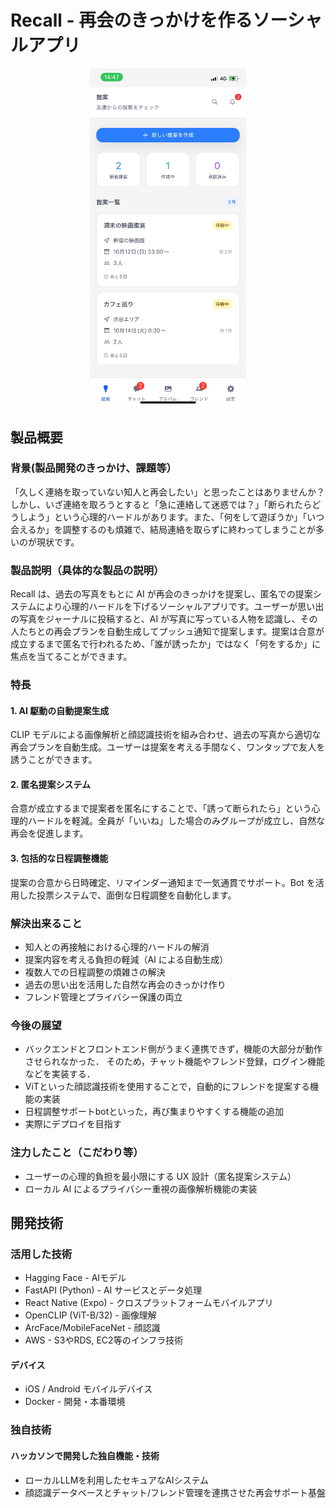 # Recall - 再会のきっかけを作るソーシャルアプリ

<div align="center">
   <img src="main.png" width="250"　alt="メイン画面">
</div>

## 製品概要

### 背景(製品開発のきっかけ、課題等）

「久しく連絡を取っていない知人と再会したい」と思ったことはありませんか？しかし、いざ連絡を取ろうとすると「急に連絡して迷惑では？」「断られたらどうしよう」という心理的ハードルがあります。また、「何をして遊ぼうか」「いつ会えるか」を調整するのも煩雑で、結局連絡を取らずに終わってしまうことが多いのが現状です。

### 製品説明（具体的な製品の説明）

Recall は、過去の写真をもとに AI が再会のきっかけを提案し、匿名での提案システムにより心理的ハードルを下げるソーシャルアプリです。ユーザーが思い出の写真をジャーナルに投稿すると、AI が写真に写っている人物を認識し、その人たちとの再会プランを自動生成してプッシュ通知で提案します。提案は合意が成立するまで匿名で行われるため、「誰が誘ったか」ではなく「何をするか」に焦点を当てることができます。

### 特長

#### 1. AI 駆動の自動提案生成

CLIP モデルによる画像解析と顔認識技術を組み合わせ、過去の写真から適切な再会プランを自動生成。ユーザーは提案を考える手間なく、ワンタップで友人を誘うことができます。

#### 2. 匿名提案システム

合意が成立するまで提案者を匿名にすることで、「誘って断られたら」という心理的ハードルを軽減。全員が「いいね」した場合のみグループが成立し、自然な再会を促進します。

#### 3. 包括的な日程調整機能

提案の合意から日時確定、リマインダー通知まで一気通貫でサポート。Bot を活用した投票システムで、面倒な日程調整を自動化します。

### 解決出来ること

- 知人との再接触における心理的ハードルの解消
- 提案内容を考える負担の軽減（AI による自動生成）
- 複数人での日程調整の煩雑さの解決
- 過去の思い出を活用した自然な再会のきっかけ作り
- フレンド管理とプライバシー保護の両立

### 今後の展望
- バックエンドとフロントエンド側がうまく連携できず，機能の大部分が動作させられなかった．
そのため，チャット機能やフレンド登録，ログイン機能などを実装する．
- ViTといった顔認識技術を使用することで，自動的にフレンドを提案する機能の実装
- 日程調整サポートbotといった，再び集まりやすくする機能の追加
- 実際にデプロイを目指す

### 注力したこと（こだわり等）

- ユーザーの心理的負担を最小限にする UX 設計（匿名提案システム）
- ローカル AI によるプライバシー重視の画像解析機能の実装

## 開発技術

### 活用した技術

- Hagging Face - AIモデル
- FastAPI (Python) - AI サービスとデータ処理
- React Native (Expo) - クロスプラットフォームモバイルアプリ
- OpenCLIP (ViT-B/32) - 画像理解
- ArcFace/MobileFaceNet - 顔認識
- AWS - S3やRDS, EC2等のインフラ技術


#### デバイス

- iOS / Android モバイルデバイス
- Docker - 開発・本番環境

### 独自技術

#### ハッカソンで開発した独自機能・技術

- ローカルLLMを利用したセキュアなAIシステム
- 顔認識データベースとチャット/フレンド管理を連携させた再会サポート基盤
